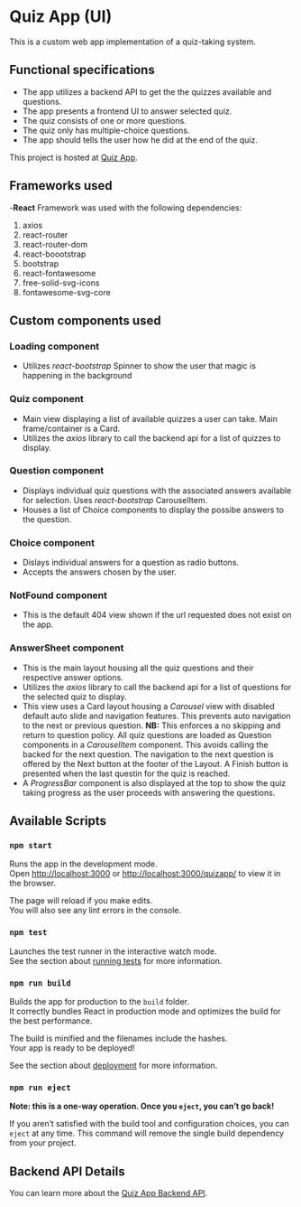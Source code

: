 # Quiz App (UI)

This is a custom web app implementation of a quiz-taking system.

## Functional specifications

* The app utilizes a backend API to get the the quizzes available and questions.
* The app presents a frontend UI to answer selected quiz.
* The quiz consists of one or more questions.
* The quiz only has multiple-choice questions.
* The app should tells the user how he did at the end of the quiz.

This project is hosted at [Quiz App](https://orion-pax.github.io/quizapp/).

## Frameworks used

-**React** Framework was used with the following dependencies:<br />
1. axios<br /> 
2. react-router<br />
3. react-router-dom<br />
4. react-boootstrap<br />
5. bootstrap<br />
6. react-fontawesome<br />
7. free-solid-svg-icons<br />
8. fontawesome-svg-core

## Custom components used

### Loading component

- Utilizes *react-bootstrap* Spinner to show the user that magic is happening in the background

### Quiz component

- Main view displaying a list of available quizzes a user can take. Main frame/container is a Card.
- Utilizes the *axios* library to call the backend api for a list of quizzes to display.

### Question component

- Displays individual quiz questions with the associated answers  available for selection. Uses *react-bootstrap* CarouselItem.
- Houses a list of Choice components to display the possibe answers to the question.

### Choice component 

- Dislays individual answers for a question as radio buttons.
- Accepts the answers chosen by the user.

### NotFound component

- This is the default 404 view shown if the url requested does not exist on the app. 

### AnswerSheet component

- This is the main layout housing all the quiz questions and their respective answer options.
- Utilizes the *axios* library to call the backend api for a list of questions for the selected quiz to display.
- This view uses a Card layout housing a *Carousel* view with disabled default auto slide and navigation features. This prevents auto navigation to the next or previous question. **NB:** This enforces a no skipping and return to question policy. All quiz questions are loaded as Question components in a *CarouselItem* component. This avoids calling the backed for the next question. The navigation to the next question is offered by the Next button at the footer of the Layout. A Finish button is presented when the last questin for the quiz is reached. 
- A *ProgressBar* component is also displayed at the top to show the quiz taking progress as the user proceeds with answering the questions.


## Available Scripts

### `npm start`

Runs the app in the development mode.<br />
Open [http://localhost:3000](http://localhost:3000) or [http://localhost:3000/quizapp/](http://localhost:3000/quizapp/) to view it in the browser.

The page will reload if you make edits.<br />
You will also see any lint errors in the console.

### `npm test`

Launches the test runner in the interactive watch mode.<br />
See the section about [running tests](https://facebook.github.io/create-react-app/docs/running-tests) for more information.

### `npm run build`

Builds the app for production to the `build` folder.<br />
It correctly bundles React in production mode and optimizes the build for the best performance.

The build is minified and the filenames include the hashes.<br />
Your app is ready to be deployed!

See the section about [deployment](https://facebook.github.io/create-react-app/docs/deployment) for more information.

### `npm run eject`

**Note: this is a one-way operation. Once you `eject`, you can’t go back!**

If you aren’t satisfied with the build tool and configuration choices, you can `eject` at any time. This command will remove the single build dependency from your project.

## Backend API Details

You can learn more about the [Quiz App Backend API](https://facebook.github.io/create-react-app/docs/getting-started).


